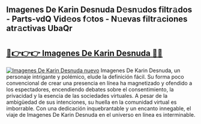 ## Imagenes De Karin Desnuda D𝚎sn𝚞dos filtr𝚊dos - Parts-vdQ Vid𝚎os f𝚘tos - N𝚞evas filtr𝚊ciones atr𝚊ctivas UbaQr

# <h2><a href="http://mb5rdr.tromn.icu/?c=Imagenes+De+Karin+Desnuda">🔗👉👉👉 Imagenes De Karin Desnuda 🔗🔗</a></h2>

[![Imagenes De Karin Desnuda nuevo](https://i.imgur.com/pEAQMta.gif)](http://mb5rdr.tromn.icu/?c=Imagenes+De+Karin+Desnuda)
Imagenes De Karin Desnuda, un personaje intrigante y polémico, elude la definición fácil. Su forma poco convencional de crear una presencia en línea ha magnetizado y ofendido a los espectadores, encendiendo debates sobre el consentimiento, la privacidad y la esencia de las sociedades virtuales. A pesar de la ambigüedad de sus intenciones, su huella en la comunidad virtual es imborrable. Con una dedicación inquebrantable y un encanto innegable, el viaje de Imagenes De Karin Desnuda en el universo en línea es interminable.
